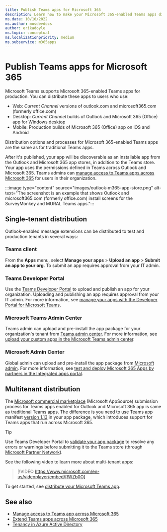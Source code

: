 ```yaml
---
title: Publish Teams apps for Microsoft 365
description: Learn how to make your Microsoft 365-enabled Teams apps discoverable to users in Teams, Outlook, and Microsoft 365 app through single tenant and multi-tenant distribution.
ms.date: 10/10/2022
ms.author: mosdevdocs
author: erikadoyle
ms.topic: conceptual
ms.localizationpriority: medium
ms.subservice: m365apps
---
```

# Publish Teams apps for Microsoft 365

Microsoft Teams supports Microsoft 365-enabled Teams apps for production. You can distribute these apps to users who use:

* Web: *Current Channel* versions of outlook.com and microsoft365.com (formerly office.com)
* Desktop: *Current Channel* builds of Outlook and Microsoft 365 (Office) app for Windows desktop
* Mobile: Production builds of Microsoft 365 (Office) app on iOS and Android 

Distribution options and processes for Microsoft 365-enabled Teams apps are the same as for traditional Teams apps.

After it's published, your app will be discoverable as an installable app from the Outlook and Microsoft 365 app stores, in addition to the Teams store. Your app uses the permissions defined in Teams across Outlook and Microsoft 365. Teams admins can [manage access to Teams apps across Microsoft 365](/microsoftteams/manage-third-party-teams-apps) for users in their organization.

:::image type="content" source="images/outlook-m365-app-store.png" alt-text="The screenshot is an example that shows Outlook and microsoft365.com (formerly office.com) install screens for the SurveyMonkey and MURAL Teams apps.":::

## Single-tenant distribution

Outlook-enabled message extensions can be distributed to test and production tenants in several ways:

### Teams client

From the **Apps** menu, select **Manage your apps** > **Upload an app** > **Submit an app to your org**. To submit an app requires approval from your IT admin.

### Teams Developer Portal

Use the [Teams Developer Portal](https://dev.teams.microsoft.com/) to upload and publish an app for your organization. Uploading and publishing an app requires approval from your IT admin. For more information, see [manage your apps with the Developer Portal for Microsoft Teams](../concepts/build-and-test/teams-developer-portal.md).

### Microsoft Teams Admin Center

Teams admin can upload and pre-install the app package for your organization's tenant from [Teams admin center](https://admin.teams.microsoft.com/). For more information, see [upload your custom apps in the Microsoft Teams admin center](/microsoftteams/upload-custom-apps).

### Microsoft Admin Center

Global admin can upload and pre-install the app package from [Microsoft admin](https://admin.microsoft.com/). For more information, see [test and deploy Microsoft 365 Apps by partners in the Integrated apps portal](/microsoft-365/admin/manage/test-and-deploy-microsoft-365-apps).

## Multitenant distribution

The [Microsoft commercial marketplace](https://appsource.microsoft.com/) (Microsoft AppSource) submission process for Teams apps enabled for Outlook and Microsoft 365 app is same as traditional Teams apps. The difference is you need to use Teams app manifest [version 1.13](../tabs/how-to/using-teams-client-library.md) in your app package, which introduces support for Teams apps that run across Microsoft 365.

> [!TIP]
> Use Teams Developer Portal to [validate your app package](https://dev.teams.microsoft.com/validation) to resolve any errors or warnings before submitting it to the Teams store (through [Microsoft Partner Network](https://partner.microsoft.com/)).

See the following video to learn more about multi-tenant apps:

> [!VIDEO https://www.microsoft.com/en-us/videoplayer/embed/RWZb0O]

To get started, see [distribute your Microsoft Teams app](../concepts/deploy-and-publish/apps-publish-overview.md).

## See also

* [Manage access to Teams app across Microsoft 365](/microsoftteams/manage-third-party-teams-apps)
* [Extend Teams apps across Microsoft 365](overview.md)
* [Tenancy in Azure Active Directory](/azure/active-directory/develop/single-and-multi-tenant-apps)
